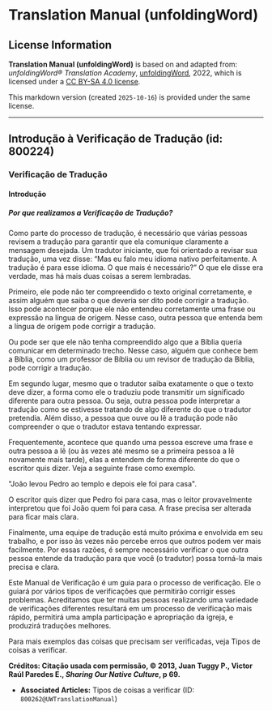 # Translation Manual (unfoldingWord)

## License Information

**Translation Manual (unfoldingWord)** is based on and adapted from: _unfoldingWord® Translation Academy_, [unfoldingWord](https://unfoldingword.org/utw), 2022, which is licensed under a [CC BY-SA 4.0 license](https://creativecommons.org/licenses/by-sa/4.0/legalcode.en).

This markdown version (created `2025-10-16`) is provided under the same license.



--------------------------------

## Introdução à Verificação de Tradução (id: 800224)

### Verificação de Tradução

#### Introdução

##### Por que realizamos a Verificação de Tradução?

Como parte do processo de tradução, é necessário que várias pessoas revisem a tradução para garantir que ela comunique claramente a mensagem desejada. Um tradutor iniciante, que foi orientado a revisar sua tradução, uma vez disse: “Mas eu falo meu idioma nativo perfeitamente. A tradução é para esse idioma. O que mais é necessário?” O que ele disse era verdade, mas há mais duas coisas a serem lembradas.

Primeiro, ele pode não ter compreendido o texto original corretamente, e assim alguém que saiba o que deveria ser dito pode corrigir a tradução. Isso pode acontecer porque ele não entendeu corretamente uma frase ou expressão na língua de origem. Nesse caso, outra pessoa que entenda bem a língua de origem pode corrigir a tradução.

Ou pode ser que ele não tenha compreendido algo que a Bíblia queria comunicar em determinado trecho. Nesse caso, alguém que conhece bem a Bíblia, como um professor de Bíblia ou um revisor de tradução da Bíblia, pode corrigir a tradução.

Em segundo lugar, mesmo que o tradutor saiba exatamente o que o texto deve dizer, a forma como ele o traduziu pode transmitir um significado diferente para outra pessoa. Ou seja, outra pessoa pode interpretar a tradução como se estivesse tratando de algo diferente do que o tradutor pretendia. Além disso, a pessoa que ouve ou lê a tradução pode não compreender o que o tradutor estava tentando expressar.

Frequentemente, acontece que quando uma pessoa escreve uma frase e outra pessoa a lê (ou às vezes até mesmo se a primeira pessoa a lê novamente mais tarde), elas a entendem de forma diferente do que o escritor quis dizer. Veja a seguinte frase como exemplo.

"João levou Pedro ao templo e depois ele foi para casa".

O escritor quis dizer que Pedro foi para casa, mas o leitor provavelmente interpretou que foi João quem foi para casa. A frase precisa ser alterada para ficar mais clara.

Finalmente, uma equipe de tradução está muito próxima e envolvida em seu trabalho, e por isso às vezes não percebe erros que outros podem ver mais facilmente. Por essas razões, é sempre necessário verificar o que outra pessoa entende da tradução para que você (o tradutor) possa torná\-la mais precisa e clara.

Este Manual de Verificação é um guia para o processo de verificação. Ele o guiará por vários tipos de verificações que permitirão corrigir esses problemas. Acreditamos que ter muitas pessoas realizando uma variedade de verificações diferentes resultará em um processo de verificação mais rápido, permitirá uma ampla participação e apropriação da igreja, e produzirá traduções melhores.

Para mais exemplos das coisas que precisam ser verificadas, veja Tipos de coisas a verificar.

**Créditos: Citação usada com permissão, © 2013, Juan Tuggy P., Victor Raúl Paredes E., *Sharing Our Native Culture*, p 69\.**

* **Associated Articles:** Tipos de coisas a verificar (ID: `800262@UWTranslationManual`)

